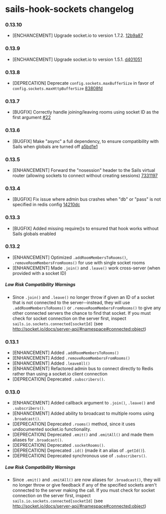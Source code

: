 # sails-hook-sockets changelog

### 0.13.10

* [ENCHANCEMENT] Upgrade socket.io to version 1.7.2. [12b9a87](https://github.com/balderdashy/sails-hook-sockets/commit/12b9a879f01cbba8a67bdbafeb05c09e3e694510)

### 0.13.9

* [ENCHANCEMENT] Upgrade socket.io to version 1.5.1. [d401051](https://github.com/balderdashy/sails-hook-sockets/commit/d40105190ec9a4e0c4a6e25c1077c285b7328e49)

### 0.13.8

* [DEPRECATION] Deprecate `config.sockets.maxBufferSize` in favor of `config.sockets.maxHttpBufferSize` [83808fd](https://github.com/balderdashy/sails-hook-sockets/commit/83808fdb49e69f3f8aea1d5d3f810a6ddbbbf76f)

### 0.13.7

* [BUGFIX] Correctly handle joining/leaving rooms using socket ID as the first argument [#22](https://github.com/balderdashy/sails-hook-sockets/issues/22)

### 0.13.6

* [BUGFIX] Make "async" a full dependency, to ensure compatibility with Sails when globals are turned off [a5bd1e1](https://github.com/balderdashy/sails-hook-sockets/commit/a5bd1e1e8c6e44177b0ac67ecf9449f86e76c533)

### 0.13.5

* [ENHANCEMENT] Forward the "nosession" header to the Sails virtual router (allowing sockets to connect without creating sessions) [7331197](https://github.com/balderdashy/sails-hook-sockets/commit/733119797ea357dcabd9a4dc2b2d52f601a22398)

### 0.13.4

* [BUGFIX] Fix issue where admin bus crashes when "db" or "pass" is not specified in redis config [14210dc](https://github.com/balderdashy/sails-hook-sockets/commit/14210dc8d81e638f198493e05dda5eb8651f0e8f)

### 0.13.3

* [BUGFIX] Added missing require()s to ensured that hook works without Sails globals enabled

### 0.13.2

* [ENHANCEMENT] Optimized `.addRoomMembersToRooms()`, `.removeRoomMembersFromRooms()` for use with single socket rooms
* [ENHANCEMENT] Made `.join()` and `.leave()` work cross-server (when provided with a socket ID)

##### Low Risk Compatibility Warnings

 * Since `.join()` and `.leave()` no longer throw if given an ID of a socket that is not connected to the server--instead, they will use `.addRoomMembersToRooms()` or `.removeRoomMembersFromRooms()` to give any other connected servers the chance to find that socket.  If you must check for socket connection on the server first, inspect `sails.io.sockets.connected[socketId]` (see http://socket.io/docs/server-api/#namespace#connected:object)

### 0.13.1

* [ENHANCEMENT] Added `.addRoomMembersToRooms()`
* [ENHANCEMENT] Added `.removeRoomMembersFromRooms()`
* [ENHANCEMENT] Added `.leaveAll()`
* [ENHANCEMENT] Refactored admin bus to connect directly to Redis rather than using a socket.io client connection
* [DEPRECATION] Deprecated `.subscribers()`.

### 0.13.0

* [ENHANCEMENT] Added callback argument to `.join()`, `.leave()` and `.subscribers()`.
* [ENHANCEMENT] Added ability to broadcast to multiple rooms using `.broadcast()`.
* [DEPRECATION] Deprecated `.rooms()` method, since it uses undocumented socket.io functionality.
* [DEPRECATION] Deprecated `.emit()` and `.emitAll()` and made them aliases for `.broadcast()`.
* [DEPRECATION] Deprecated `.socketRooms()`.
* [DEPRECATION] Deprecated `.id()` (made it an alias of `.getId()`).
* [DEPRECATION] Deprecated synchronous use of `.subscribers()`.

##### Low Risk Compatibility Warnings

 * Since `.emit()` and `.emitAll()` are now aliases for `.broadcast()`, they will no longer throw or give feedback if any of the specified sockets aren't connected to the server making the call.  If you must check for socket connection on the server first, inspect `sails.io.sockets.connected[socketId]` (see http://socket.io/docs/server-api/#namespace#connected:object)


